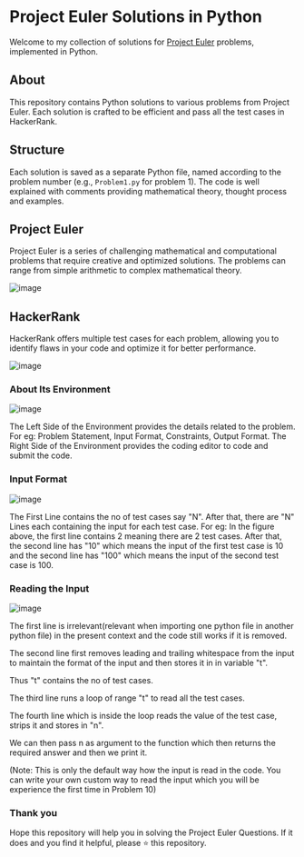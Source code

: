 # Project Euler Solutions in Python

Welcome to my collection of solutions for [Project Euler](https://projecteuler.net/) problems, implemented in Python.


## About

This repository contains Python solutions to various problems from Project Euler. Each solution is crafted to be efficient and pass all the test cases in HackerRank.


## Structure

Each solution is saved as a separate Python file, named according to the problem number (e.g., `Problem1.py` for problem 1). The code is well explained with comments providing mathematical theory, thought process and examples.


## Project Euler

Project Euler is a series of challenging mathematical and computational problems that require creative and optimized solutions. The problems can range from simple arithmetic to complex mathematical theory. 

![image](https://github.com/user-attachments/assets/14ae4943-445e-4e90-b650-99253c35fa70)


## HackerRank

HackerRank offers multiple test cases for each problem, allowing you to identify flaws in your code and optimize it for better performance.

![image](https://github.com/user-attachments/assets/88f68ad8-1589-427f-8589-b8af6f4e9af4)

### About Its Environment

![image](https://github.com/user-attachments/assets/2c832c77-7410-49b1-b6a9-29dba6834632)

The Left Side of the Environment provides the details related to the problem. For eg: Problem Statement, Input Format, Constraints, Output Format.
The Right Side of the Environment provides the coding editor to code and submit the code.

### Input Format

![image](https://github.com/user-attachments/assets/14015c22-d93b-4a39-9acd-24a9c45fbd99)

The First Line contains the no of test cases say "N".
After that, there are "N" Lines each containing the input for each test case.
For eg: In the figure above, the first line contains 2 meaning there are 2 test cases. After that, the second line has "10" which means the input of the first test case is 10 and the second line has "100" which means the input of the second test case is 100.

### Reading the Input

![image](https://github.com/user-attachments/assets/eb0dcf13-e12d-44be-adc9-bbba45555504)

The first line is irrelevant(relevant when importing one python file in another python file) in the present context and the code still works if it is removed. 

The second line first removes leading and trailing whitespace from the input to maintain the format of the input and then stores it in in variable "t".

Thus "t" contains the no of test cases.

The third line runs a loop of range "t" to read all the test cases.

The fourth line which is inside the loop reads the value of the test case, strips it and stores in "n".

We can then pass n as argument to the function which then returns the required answer and then we print it.

(Note: This is only the default way how the input is read in the code. You can write your own custom way to read the input which you will be experience the first time in Problem 10)


### Thank you

Hope this repository will help you in solving the Project Euler Questions. If it does and you find it helpful, please :star: this repository.




